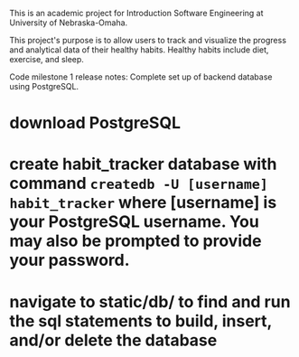 This is an academic project for Introduction Software Engineering at University of Nebraska-Omaha.

This project's purpose is to allow users to track and visualize the progress and analytical data of their healthy habits. Healthy habits include diet, exercise, and sleep.

Code milestone 1 release notes: Complete set up of backend database using PostgreSQL.

# download PostgreSQL

# create habit_tracker database with command `createdb -U [username] habit_tracker` where [username] is your PostgreSQL username. You may also be prompted to provide your password.

# navigate to static/db/ to find and run the sql statements to build, insert, and/or delete the database
